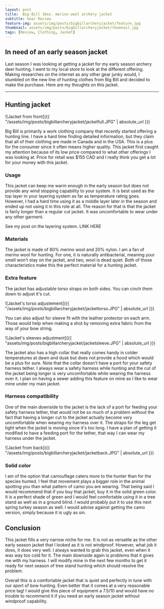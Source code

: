 ```yaml
---
layout: post
title:  Big Bill 18oz. merino wool archery jacket
subtitle: Gear Review
feature-img: assets/img/posts/bigbillarcheryjacket/feature.jpg
thumbnail: assets/img/posts/bigbillarcheryjacket/thumnail.jpg
tags: [Review, Clothing, Jacket]
---
```


## In need of an early season jacket

Last season I was looking at getting a jacket for my early season archery deer hunting. I went to my local store to look at the different offering. Making researches on the internet as any other gear junky would, I stumbled on the new line of hunting clothes from Big Bill and decided to make the purchase. Here are my thoughts on this jacket.

*****

## Hunting jacket

![Jacket from front]({{ "/assets/img/posts/bigbillarcheryjacket/jacketfull.JPG" | absolute_url }})

Big Bill is primarily a work clothing company that recently started offering a hunting line. I have a hard time finding detailed information, but they claim that all of their clothing are made in Canada and in the USA. This is a plus for the consumer since it often means higher quality. This jacket first caught my attention because of its low price compared to what other offerings I was looking at. Price for retail was $155 CAD and I really think you get a lot for your money with this jacket.

### Usage

This jacket can keep me warm enough in the early season but does not provide any wind stopping capability to your system. It is best used as the top layer in your layering system as far as temperature rating goes. However, I had a hard time using it as a middle layer later in the season and ended up not using it in this role at all. The reason for that is that the jacket is fairly longer than a regular cut jacket. It was uncomfortable to wear under any other garment.

See my post on the layering system. LINK HERE

### Materials

The jacket is made of 80% merino wool and 20% nylon. I am a fan of merino wool for hunting. For one, it is naturally antibacterial, meaning your smell won't stay on the jacket, and two, wool is dead quiet. Both of those characteristics make this the perfect material for a hunting jacket.

### Extra feature

The jacket has adjustable torso straps on both sides. You can cinch them down to adjust it's cut.

![Jacket's torso adjustement]({{ "/assets/img/posts/bigbillarcheryjacket/jackettorso.JPG" | absolute_url }})

 You can also adjust for sleeve fit with the leather protector on each arm. Those would help when making a shot by removing extra fabric from the way of your bow string.

 ![Jacket's sleeves adjustment]({{ "assets/img/posts/bigbillarcheryjacket/jacketsleeve.JPG" | absolute_url }})


  The jacket also has a high collar that really comes handy in colder temperatures at dawn and dusk but does not provide a hood which would be a plus for sure. Note that the collar doesn't have a port for your safety harness tether. I always wear a safety harness while hunting and the cut of the jacket being longer is very uncomfortable while wearing the harness over it. I plan on having a sewer adding this feature on mine as I like to wear mine under my main jacket.

### Harness compatibility

One of the main downside to the jacket is the lack of a port for feeding your safety harness tether, that would not be so much of a problem without the fact that having a longer cut to the jacket actually become very uncomfortable when wearing my harness over it. The straps for the leg get tight when the jacket is moving since it's too long. I have a plan of getting it modified to have a feeding port for the tether, that way I can wear my harness under the jacket.

![Jacket from back]({{ "/assets/img/posts/bigbillarcheryjacket/jacketback.JPG" | absolute_url }})

### Solid color

I am of the option that camouflage caters more to the hunter than for the species hunted. I feel that movement plays a bigger role in the animal spotting you than what pattern of camo you are wearing. That being said I would recommend that if you buy that jacket, buy it in the solid green color. It is a perfect shade of green and I would feel comfortable using it in a tree stand as well as in a ground blind. I would probably put it to use this next spring turkey season as well. I would advise against getting the camo version, simply because it is ugly as sin.

## Conclusion

This jacket fills a very narrow niche for me. It is not as versatile as the other early season jacket that I looked as it is not windproof. However, what job it does, it does very well. I always wanted to grab this jacket, even when it was way too cold for it. The main downside again is problems that it gives me with my harness. I will modify mine in the next few months to get it ready for next season of tree stand hunting which should resolve the problem.

Overall this is a comfortable jacket that is quiet and perfectly in tune with our sport of bow hunting. Even better that it comes at a very reasonable price tag! I would give this piece of equipment a 7.5/10 and would have no trouble to recommend it if you need an early season jacket without windproof capability.
